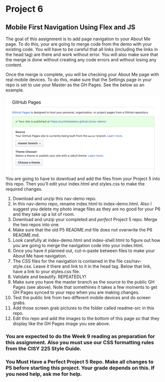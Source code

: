 # Project 6
## Mobile First Navigation Using Flex and JS

The goal of this assignment is to add page navigation to your About Me page. To do this, your are going to merge code from the demo with your existing code. You will have to be careful that all links (including the links in the head tag) are there and work without error. You will also make sure that the merge is done without creating any code errors and without losing any content.

Once the merge is complete, you will be checking your About Me page with real mobile devices. To do this, make sure that the Settings page in your repo is set to use your Master as the GH Pages. See the below as an example.

![GH Pages](https://github.com/cynthiateeters/nav-demo/blob/master/readme-src/GitHubPagesMasterSource.png)
You are going to have to download and add the files from your Project 5 into this repo. Then you'll edit your index.html and styles.css to make the required changes.  

1.  Download and unzip this nav-demo repo.
2.  In this nav-demo repo, rename index.html to index-demo.html. Also I suggest you delete my photo image files as they are no good for your P6 and they take up a lot of room.
3.  Download and unzip your completed and _perfect_ Project 5 repo. Merge the two repos into one.
4.  Make sure that the old P5 README.md file does not overwrite the P6 README.md.
5.  Look carefully at index-demo.html and index-shell.html to figure out how you are going to merge the navigation code into your index.html.
6.  Once you have it planned out, cut-n-paste between files to make your About Me have navigation. 
7.  The CSS files for the navigation is contained in the file css/nav-style.css. Leave it there and link to it in the head tag. Below that link, have a link to your styles.css file.
8.  Validate and beautify. REPEATEDLY!
9.  Make sure you have the master branch as the source to the public GH Pages (see above). Note that somethines it takes a few moments to get GH Pages synced to your repo when you are making changes.
10. Test the public link from two different mobile devices and do screen grabs.
11. Add those screen grab pictures to the folder called readme-src in this repo.
12. Edit this repo and add the images to the bottom of this page so that they display like the GH Pages image you see above.

### You are expected to do the Week 9 reading as preparation for this assignment. Also you must use our CSS formatting rules from the CISY 225 Style Guide.

### You Must Have a Perfect Project 5 Repo. Make all changes to P5 before starting this project. Your grade depends on this. If you need help, ask me for help.
